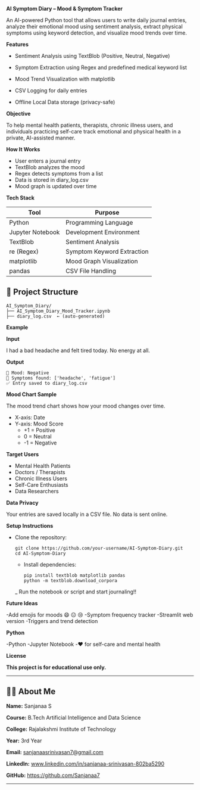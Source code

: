__AI Symptom Diary – Mood & Symptom Tracker__
 
An AI-powered Python tool that allows users to write daily journal entries, analyze their emotional mood using sentiment analysis, extract physical symptoms using keyword detection, and visualize mood trends over time.

__Features__

- Sentiment Analysis using TextBlob (Positive, Neutral, Negative)

- Symptom Extraction using Regex and predefined medical keyword list

- Mood Trend Visualization with matplotlib

- CSV Logging for daily entries

- Offline Local Data storage (privacy-safe)

 __Objective__

 To help mental health patients, therapists, chronic illness users, and individuals practicing self-care track emotional and physical health in a private, AI-assisted manner.

__How It Works__

- User enters a journal entry
-  TextBlob analyzes the mood
-  Regex detects symptoms from a list
-  Data is stored in diary_log.csv
-  Mood graph is updated over time

  __Tech Stack__

  | Tool             | Purpose                    |
| ---------------- | -------------------------- |
| Python           | Programming Language       |
| Jupyter Notebook | Development Environment    |
| TextBlob         | Sentiment Analysis         |
| re (Regex)       | Symptom Keyword Extraction |
| matplotlib       | Mood Graph Visualization   |
| pandas           | CSV File Handling          |

## 📁 Project Structure

```
AI_Symptom_Diary/
├── AI_Symptom_Diary_Mood_Tracker.ipynb
├── diary_log.csv  ← (auto-generated)
```

__Example__

__Input__

I had a bad headache and felt tired today. No energy at all.

__Output__

```
🧠 Mood: Negative  
💊 Symptoms found: ['headache', 'fatigue']
✅ Entry saved to diary_log.csv
```

__Mood Chart Sample__

The mood trend chart shows how your mood changes over time.

- X-axis: Date
- Y-axis: Mood Score
  - +1 = Positive
  -  0 = Neutral
  - -1 = Negative

 __Target Users__

 - Mental Health Patients
 - Doctors / Therapists
 - Chronic Illness Users
 - Self-Care Enthusiasts
 - Data Researchers

__Data Privacy__

Your entries are saved locally in a CSV file. No data is sent online.

__Setup Instructions__

- Clone the repository:

  ```
  git clone https://github.com/your-username/AI-Symptom-Diary.git
  cd AI-Symptom-Diary
  ```
  - Install dependencies:
    ```
    pip install textblob matplotlib pandas
    python -m textblob.download_corpora
    
    ```
  _ Run the notebook or script and start journaling!!

__Future Ideas__

  -Add emojis for moods 😄 😐 😢
  -Symptom frequency tracker
  -Streamlit web version
  -Triggers and trend detection

__Python__

  -Python
  -Jupyter Notebook
  -❤️ for self-care and mental health
  
__License__

  __This project is for educational use only.__

---

## 🙋‍♂️ About Me

**Name:** Sanjanaa S 

**Course:** B.Tech Artificial Intelligence and Data Science

**College:** Rajalakshmi Institute of Technology

**Year:** 3rd Year  

**Email:** sanjanaasrinivasan7@gmail.com

**LinkedIn:**  www.linkedin.com/in/sanjanaa-srinivasan-802ba5290

**GitHub:**  https://github.com/Sanjanaa7

---

    
  


    
  





